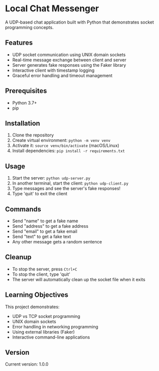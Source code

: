 # Local Chat Messenger

A UDP-based chat application built with Python that demonstrates socket programming concepts.

## Features

- UDP socket communication using UNIX domain sockets
- Real-time message exchange between client and server
- Server generates fake responses using the Faker library
- Interactive client with timestamp logging
- Graceful error handling and timeout management

## Prerequisites

- Python 3.7+
- pip 

## Installation
1. Clone the repository
2. Create virtual environment: `python -m venv venv`
3. Activate it: `source venv/bin/activate` (macOS/Linux)
4. Install dependencies: `pip install -r requirements.txt`

## Usage 
1. Start the server: `python udp-server.py`
2. In another terminal, start the client: `python udp-client.py`
3. Type messages and see the server's fake responses!
4. Type 'quit' to exit the client

## Commands
- Send "name" to get a fake name
- Send "address" to get a fake address
- Send "email" to get a fake email
- Send "text" to get a fake text
- Any other message gets a random sentence

## Cleanup
- To stop the server, press `Ctrl+C`
- To stop the client, type 'quit'
- The server will automatically clean up the socket file when it exits

## Learning Objectives
This project demonstrates:
- UDP vs TCP socket programming
- UNIX domain sockets
- Error handling in networking programming
- Using external libraries (Faker)
- Interactive command-line applications

## Version
Current version: 1.0.0